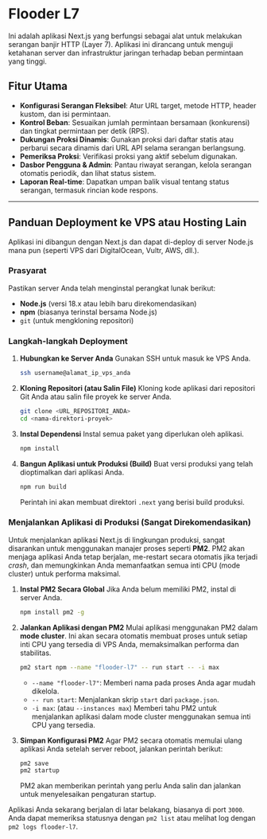 # Flooder L7

Ini adalah aplikasi Next.js yang berfungsi sebagai alat untuk melakukan serangan banjir HTTP (Layer 7). Aplikasi ini dirancang untuk menguji ketahanan server dan infrastruktur jaringan terhadap beban permintaan yang tinggi.

## Fitur Utama

-   **Konfigurasi Serangan Fleksibel**: Atur URL target, metode HTTP, header kustom, dan isi permintaan.
-   **Kontrol Beban**: Sesuaikan jumlah permintaan bersamaan (konkurensi) dan tingkat permintaan per detik (RPS).
-   **Dukungan Proksi Dinamis**: Gunakan proksi dari daftar statis atau perbarui secara dinamis dari URL API selama serangan berlangsung.
-   **Pemeriksa Proksi**: Verifikasi proksi yang aktif sebelum digunakan.
-   **Dasbor Pengguna & Admin**: Pantau riwayat serangan, kelola serangan otomatis periodik, dan lihat status sistem.
-   **Laporan Real-time**: Dapatkan umpan balik visual tentang status serangan, termasuk rincian kode respons.

---

## Panduan Deployment ke VPS atau Hosting Lain

Aplikasi ini dibangun dengan Next.js dan dapat di-deploy di server Node.js mana pun (seperti VPS dari DigitalOcean, Vultr, AWS, dll.).

### Prasyarat

Pastikan server Anda telah menginstal perangkat lunak berikut:
-   **Node.js** (versi 18.x atau lebih baru direkomendasikan)
-   **npm** (biasanya terinstal bersama Node.js)
-   `git` (untuk mengkloning repositori)

### Langkah-langkah Deployment

1.  **Hubungkan ke Server Anda**
    Gunakan SSH untuk masuk ke VPS Anda.
    ```bash
    ssh username@alamat_ip_vps_anda
    ```

2.  **Kloning Repositori (atau Salin File)**
    Kloning kode aplikasi dari repositori Git Anda atau salin file proyek ke server Anda.
    ```bash
    git clone <URL_REPOSITORI_ANDA>
    cd <nama-direktori-proyek>
    ```

3.  **Instal Dependensi**
    Instal semua paket yang diperlukan oleh aplikasi.
    ```bash
    npm install
    ```

4.  **Bangun Aplikasi untuk Produksi (Build)**
    Buat versi produksi yang telah dioptimalkan dari aplikasi Anda.
    ```bash
    npm run build
    ```
    Perintah ini akan membuat direktori `.next` yang berisi build produksi.

### Menjalankan Aplikasi di Produksi (Sangat Direkomendasikan)

Untuk menjalankan aplikasi Next.js di lingkungan produksi, sangat disarankan untuk menggunakan manajer proses seperti **PM2**. PM2 akan menjaga aplikasi Anda tetap berjalan, me-restart secara otomatis jika terjadi *crash*, dan memungkinkan Anda memanfaatkan semua inti CPU (mode cluster) untuk performa maksimal.

1.  **Instal PM2 Secara Global**
    Jika Anda belum memiliki PM2, instal di server Anda.
    ```bash
    npm install pm2 -g
    ```

2.  **Jalankan Aplikasi dengan PM2**
    Mulai aplikasi menggunakan PM2 dalam **mode cluster**. Ini akan secara otomatis membuat proses untuk setiap inti CPU yang tersedia di VPS Anda, memaksimalkan performa dan stabilitas.
    ```bash
    pm2 start npm --name "flooder-l7" -- run start -- -i max
    ```
    -   `--name "flooder-l7"`: Memberi nama pada proses Anda agar mudah dikelola.
    -   `-- run start`: Menjalankan skrip `start` dari `package.json`.
    -   `-i max`: (atau `--instances max`) Memberi tahu PM2 untuk menjalankan aplikasi dalam mode cluster menggunakan semua inti CPU yang tersedia.

3.  **Simpan Konfigurasi PM2**
    Agar PM2 secara otomatis memulai ulang aplikasi Anda setelah server reboot, jalankan perintah berikut:
    ```bash
    pm2 save
    pm2 startup
    ```
    PM2 akan memberikan perintah yang perlu Anda salin dan jalankan untuk menyelesaikan pengaturan startup.

Aplikasi Anda sekarang berjalan di latar belakang, biasanya di port `3000`. Anda dapat memeriksa statusnya dengan `pm2 list` atau melihat log dengan `pm2 logs flooder-l7`.
